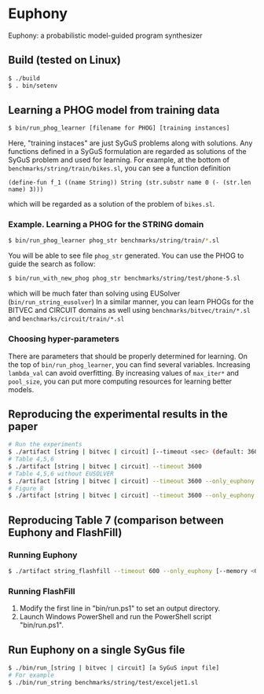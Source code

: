 # Euphony
Euphony: a probabilistic model-guided program synthesizer

## Build (tested on Linux)
```sh
$ ./build
$ . bin/setenv
```

## Learning a PHOG model from training data
```sh
$ bin/run_phog_learner [filename for PHOG] [training instances]
```
Here, "training instaces" are just SyGuS problems along with solutions. 
Any functions defined in a SyGuS formulation are regarded as solutions of the SyGuS problem and used for learning. 
For example, at the bottom of ```benchmarks/string/train/bikes.sl```, you can see a function definition 
```
(define-fun f_1 ((name String)) String (str.substr name 0 (- (str.len name) 3)))
```
which will be regarded as a solution of the problem of ```bikes.sl```.  
 
### Example. Learning a PHOG for the STRING domain
```sh
$ bin/run_phog_learner phog_str benchmarks/string/train/*.sl
```
You will be able to see file ```phog_str``` generated. You can use the PHOG to guide the search as follow:
```sh
$ bin/run_with_new_phog phog_str benchmarks/string/test/phone-5.sl 
```
which will be much fater than solving using EUSolver (```bin/run_string_eusolver```) 
In a similar manner, you can learn PHOGs for the BITVEC and CIRCUIT domains as well 
using ```benchmarks/bitvec/train/*.sl``` and ```benchmarks/circuit/train/*.sl```

### Choosing hyper-parameters
There are parameters that should be properly determined for learning. 
On the top of ```bin/run_phog_learner```, you can find several variables. 
Increasing ```lambda_val``` can avoid overfitting. 
By increasing values of ```max_iter*``` and ```pool_size```, you can put more computing resources for learning better models. 

## Reproducing the experimental results in the paper
```sh
# Run the experiments
$ ./artifact [string | bitvec | circuit] [--timeout <sec> (default: 3600)] [--memory <GB> (default: 16)]
# Table 4,5,6
$ ./artifact [string | bitvec | circuit] --timeout 3600
# Table 4,5,6 without EUSOLVER
$ ./artifact [string | bitvec | circuit] --timeout 3600 --only_euphony
# Figure 8
$ ./artifact [string | bitvec | circuit] --timeout 3600 --only_euphony --strategy [pcfg | uniform | pcfg_uniform]
```

## Reproducing Table 7 (comparison between Euphony and FlashFill)
### Running Euphony
```sh
$ ./artifact string_flashfill --timeout 600 --only_euphony [--memory <GB> (default: 16)]
```
### Running FlashFill
1. Modify the first line in "bin/run.ps1" to set an output directory. 
2. Launch Windows PowerShell and run the PowerShell script "bin/run.ps1".

## Run Euphony on a single SyGus file
```sh
$ ./bin/run_[string | bitvec | circuit] [a SyGuS input file]
# For example
$ ./bin/run_string benchmarks/string/test/exceljet1.sl
```
